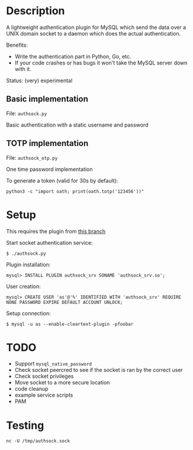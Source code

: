 
Description
===========

A lightweight authentication plugin for MySQL which send the data over a UNIX domain socket to a 
daemon which does the actual authentication.

Benefits:

* Write the authentication part in Python, Go, etc.
* If your code crashes or has bugs it won't take the MySQL server down with it.

Status: (very) experimental

## Basic implementation

File: `authsock.py`

Basic authentication with a static username and password

## TOTP implementation

File: `authsock_otp.py`

One time password implementation

To generate a token (valid for 30s by default):

    python3 -c "import oath; print(oath.totp('123456'))"

Setup
=====

This requires the plugin from [this branch](https://github.com/dveeden/mysql-server/tree/authsock)

Start socket authentication service:

    $ ./authsock.py

Plugin installation:

    mysql> INSTALL PLUGIN authsock_srv SONAME 'authsock_srv.so';

User creation:

    mysql> CREATE USER 'as'@'%' IDENTIFIED WITH 'authsock_srv' REQUIRE NONE PASSWORD EXPIRE DEFAULT ACCOUNT UNLOCK;

Setup connection:

    $ mysql -u as --enable-cleartext-plugin -pfoobar

TODO
====

* Support `mysql_native_password`
* Check socket peercred to see if the socket is ran by the correct user
* Check socket privileges
* Move socket to a more secure location
* code cleanup
* example service scripts
 * PAM

Testing
=======

    nc -U /tmp/authsock.sock
